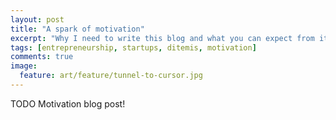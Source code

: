 ```yaml
---
layout: post
title: "A spark of motivation"
excerpt: "Why I need to write this blog and what you can expect from it."
tags: [entrepreneurship, startups, ditemis, motivation]
comments: true
image:
  feature: art/feature/tunnel-to-cursor.jpg
---
```


TODO Motivation blog post!